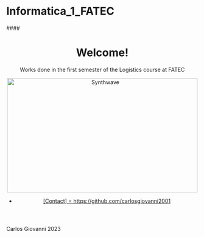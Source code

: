 # Informatica_1_FATEC
<html>
<head>
  ####
</head>
  <body>
    <header>
          <h1>Welcome!</h1>
            <p align="center"> Works done in the first semester of the Logistics course at FATEC </p>
            <p align="center"><img src="https://thumbs.gfycat.com/GoodnaturedFondGaur-size_restricted.gif" alt="Synthwave" height="300" width="500"></p>
              <ul>
                  <li><a href="https://github.com/carlosgiovanni2001">[Contact] = https://github.com/carlosgiovanni2001</a></li>
              </ul>
      </header>
      <main>
      </main>
      <footer>
          <p>Carlos Giovanni 2023</p>
      </footer>
  </body>
</html>
